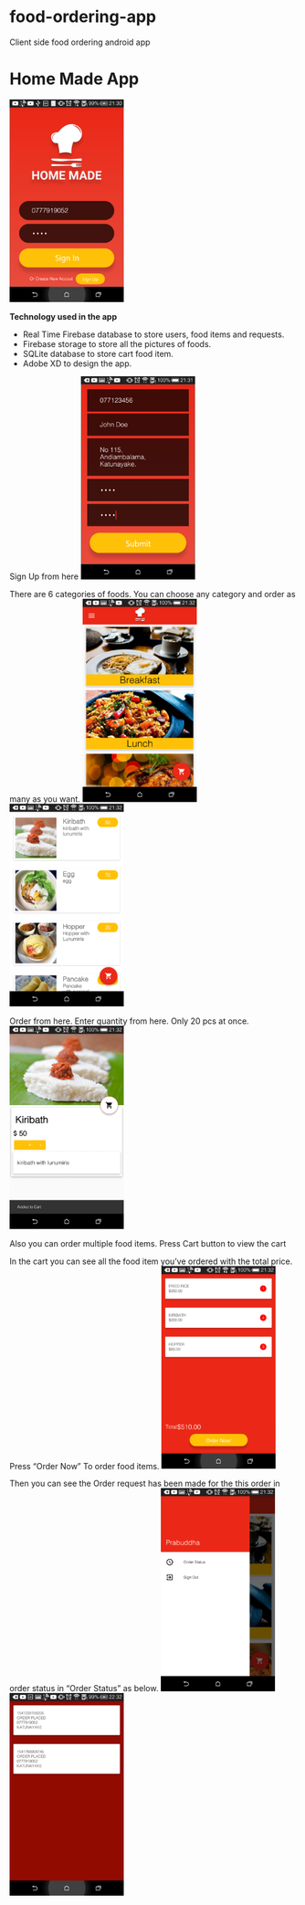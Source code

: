 # food-ordering-app
Client side food ordering android app

# Home Made App

<img src="screenshots/1.png" width=200>

**Technology used in the app**

- Real Time Firebase database to store users, food items and requests.
- Firebase storage to store all the pictures of foods.
- SQLite database to store cart food item.
- Adobe XD to design the app.

Sign Up from here
<img src="screenshots/2.png" width=200>

There are 6 categories of foods. You can choose any category and order as many as you want.
<img src="screenshots/3.png" width=200>
<img src="screenshots/4.png" width=200>

Order from here.
Enter quantity from here. Only 20 pcs at once.
<img src="screenshots/5.png" width=200>

Also you can order multiple food items.
Press Cart button to view the cart

In the cart you can see all the food item you’ve ordered with the total price. Press “Order Now”
To order food items.
<img src="screenshots/6.png" width=200>

Then you can see the Order request has been made for the this order in order status in “Order
Status” as below.
<img src="screenshots/7.png" width=200><img src="screenshots/8.png" width=200>
